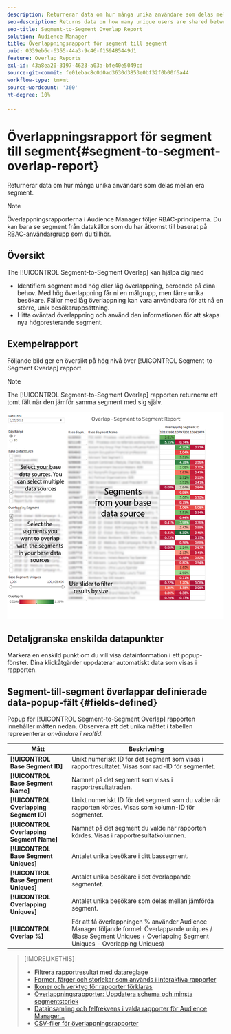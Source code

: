 ```yaml
---
description: Returnerar data om hur många unika användare som delas mellan era segment.
seo-description: Returns data on how many unique users are shared between your segments.
seo-title: Segment-to-Segment Overlap Report
solution: Audience Manager
title: Överlappningsrapport för segment till segment
uuid: 0339eb6c-6355-44a3-9c46-f159485449d1
feature: Overlap Reports
exl-id: 43a8ea20-3197-4623-a03a-bfe40e5049cd
source-git-commit: fe01ebac8c0d0ad3630d3853e0bf32f0b00f6a44
workflow-type: tm+mt
source-wordcount: '360'
ht-degree: 10%

---
```


# Överlappningsrapport för segment till segment{#segment-to-segment-overlap-report}

Returnerar data om hur många unika användare som delas mellan era segment.

>[!NOTE]
>
>Överlappningsrapporterna i Audience Manager följer RBAC-principerna. Du kan bara se segment från datakällor som du har åtkomst till baserat på [RBAC-användargrupp](/help/using/features/administration/administration-overview.md) som du tillhör.

<!-- 

c_segment_segment_overlap.xml

 -->

## Översikt

The [!UICONTROL Segment-to-Segment Overlap] kan hjälpa dig med

* Identifiera segment med hög eller låg överlappning, beroende på dina behov. Med hög överlappning får ni en målgrupp, men färre unika besökare. Fällor med låg överlappning kan vara användbara för att nå en större, unik besökaruppsättning.
* Hitta oväntad överlappning och använd den informationen för att skapa nya högpresterande segment.

## Exempelrapport

Följande bild ger en översikt på hög nivå över [!UICONTROL Segment-to-Segment Overlap] rapport.

>[!NOTE]
>
>The [!UICONTROL Segment-to-Segment Overlap] rapporten returnerar ett tomt fält när den jämför samma segment med sig själv.

![](assets/segment-to-segment-overlap.png)

## Detaljgranska enskilda datapunkter

Markera en enskild punkt om du vill visa datainformation i ett popup-fönster. Dina klickåtgärder uppdaterar automatiskt data som visas i rapporten.

## Segment-till-segment överlappar definierade data-popup-fält {#fields-defined}

<!-- 

r_s2s_data_pop.xml

 -->

Popup för [!UICONTROL Segment-to-Segment Overlap] rapporten innehåller måtten nedan. Observera att det unika måttet i tabellen representerar *användare i realtid*.

| Mått | Beskrivning |
|---|---|
| **[!UICONTROL Base Segment ID]** | Unikt numeriskt ID för det segment som visas i rapportresultatet. Visas som rad-ID för segmentet. |
| **[!UICONTROL Base Segment Name]** | Namnet på det segment som visas i rapportresultatraden. |
| **[!UICONTROL Overlapping Segment ID]** | Unikt numeriskt ID för det segment som du valde när rapporten kördes. Visas som kolumn-ID för segmentet. |
| **[!UICONTROL Overlapping Segment Name]** | Namnet på det segment du valde när rapporten kördes. Visas i rapportresultatkolumnen. |
| **[!UICONTROL Base Segment Uniques]** | Antalet unika besökare i ditt bassegment. |
| **[!UICONTROL Base Segment Uniques]** | Antalet unika besökare i det överlappande segmentet. |
| **[!UICONTROL Overlapping Uniques]** | Antalet unika besökare som delas mellan jämförda segment. |
| **[!UICONTROL Overlap %]** | För att få överlappningen % använder Audience Manager följande formel: Överlappande uniques / (Base Segment Uniques + Overlapping Segment Uniques - Overlapping Uniques) |



>[!MORELIKETHIS]
>
>* [Filtrera rapportresultat med datareglage](../../reporting/dynamic-reports/data-sliders.md)
>* [Former, färger och storlekar som används i interaktiva rapporter](../../reporting/dynamic-reports/interactive-report-technology.md#shapes-colors-sizes)
>* [Ikoner och verktyg för rapporter förklaras](../../reporting/dynamic-reports/interactive-report-technology.md#icons-tools-explained)
>* [Överlappningsrapporter: Uppdatera schema och minsta segmentstorlek](../../reporting/dynamic-reports/overlap-minimum-segment-size.md)
>* [Datainsamling och felfrekvens i valda rapporter för Audience Manager...](../../reporting/report-sampling.md)
>* [CSV-filer för överlappningsrapporter](../../reporting/dynamic-reports/overlap-csv-files.md)

